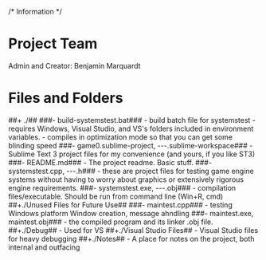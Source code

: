 /* Information */

# Project Team #

Admin and Creator: Benjamin Marquardt

# Files and Folders #

##+ ./##
###- build-systemstest.bat###
	- build batch file for systemstest 
		- requires Windows, Visual Studio, and VS's folders included in environment variables.
		- compiles in optimization mode so that you can get some blinding speed 
###- game0.sublime-project, ---.sublime-workspace###
	- Sublime Text 3 project files for my convenience (and yours, if you like ST3)
###- README.md###
	- The project readme. Basic stuff. 
###- systemstest.cpp, ---.h###
	- these are project files for testing game engine systems without having to worry about graphics or extensively rigorous engine requirements.
###- systemstest.exe, ---.obj###
	- compilation files/executable. Should be run from command line (Win+R, cmd)
##+./Unused Files for Future Use##
###- maintest.cpp###
	- testing Windows platform Window creation, message ahndling
###- maintest.exe, maintest.obj###
	- the compiled program and its linker .obj file.
##+./Debug##
	- Used for VS
##+./Visual Studio Files##
	- Visual Studio files for heavy debugging
##+./Notes##
	- A place for notes on the project, both internal and outfacing
